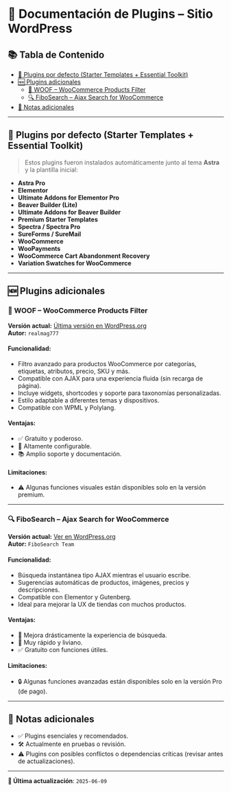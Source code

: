 # 🧩 Documentación de Plugins – Sitio WordPress

## 📚 Tabla de Contenido

- [🔧 Plugins por defecto (Starter Templates + Essential Toolkit)](#plugins-por-defecto-starter-templates--essential-toolkit)
- [🆕 Plugins adicionales](#plugins-adicionales)
  - [🛒 WOOF – WooCommerce Products Filter](#woof--woocommerce-products-filter)
  - [🔍 FiboSearch – Ajax Search for WooCommerce](#fibosearch--ajax-search-for-woocommerce)
- [📝 Notas adicionales](#notas-adicionales)

---

## 🔧 Plugins por defecto (Starter Templates + Essential Toolkit)

> Estos plugins fueron instalados automáticamente junto al tema **Astra** y la plantilla inicial:

- **Astra Pro**
- **Elementor**
- **Ultimate Addons for Elementor Pro**
- **Beaver Builder (Lite)**
- **Ultimate Addons for Beaver Builder**
- **Premium Starter Templates**
- **Spectra / Spectra Pro**
- **SureForms / SureMail**
- **WooCommerce**
- **WooPayments**
- **WooCommerce Cart Abandonment Recovery**
- **Variation Swatches for WooCommerce**

---

## 🆕 Plugins adicionales

### 🛒 WOOF – WooCommerce Products Filter

**Versión actual:** [Última versión en WordPress.org](https://es.wordpress.org/plugins/woocommerce-products-filter/)  
**Autor:** `realmag777`

#### Funcionalidad:
- Filtro avanzado para productos WooCommerce por categorías, etiquetas, atributos, precio, SKU y más.
- Compatible con AJAX para una experiencia fluida (sin recarga de página).
- Incluye widgets, shortcodes y soporte para taxonomías personalizadas.
- Estilo adaptable a diferentes temas y dispositivos.
- Compatible con WPML y Polylang.

#### Ventajas:
- ✅ Gratuito y poderoso.
- 🔧 Altamente configurable.
- 📚 Amplio soporte y documentación.

#### Limitaciones:
- ⚠️ Algunas funciones visuales están disponibles solo en la versión premium.

---

### 🔍 FiboSearch – Ajax Search for WooCommerce

**Versión actual:** [Ver en WordPress.org](https://es.wordpress.org/plugins/ajax-search-for-woocommerce/)  
**Autor:** `FiboSearch Team`

#### Funcionalidad:
- Búsqueda instantánea tipo AJAX mientras el usuario escribe.
- Sugerencias automáticas de productos, imágenes, precios y descripciones.
- Compatible con Elementor y Gutenberg.
- Ideal para mejorar la UX de tiendas con muchos productos.

#### Ventajas:
- 🔎 Mejora drásticamente la experiencia de búsqueda.
- 🚀 Muy rápido y liviano.
- ✅ Gratuito con funciones útiles.

#### Limitaciones:
- 🔒 Algunas funciones avanzadas están disponibles solo en la versión Pro (de pago).

---

## 📝 Notas adicionales

- ✅ Plugins esenciales y recomendados.
- 🛠️ Actualmente en pruebas o revisión.
- ⚠️ Plugins con posibles conflictos o dependencias críticas (revisar antes de actualizaciones).

---

**📅 Última actualización**: `2025-06-09`
